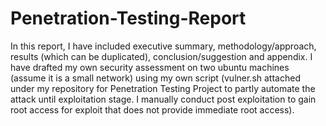# Penetration-Testing-Report
In this report, I have included executive summary, methodology/approach, results (which can be duplicated),  conclusion/suggestion and appendix. I have drafted my own security assessment on two ubuntu machines (assume it is a small network) using my own script (vulner.sh attached under my repository for Penetration Testing Project
to partly automate the attack until exploitation stage. I manually conduct post exploitation to gain root access for exploit that does not provide immediate root access). 
